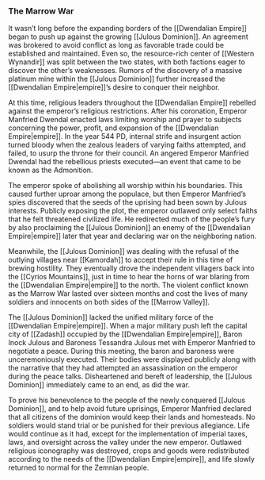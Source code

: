 ### The Marrow War

It wasn’t long before the expanding borders of the [[Dwendalian Empire]] began to push up against the growing [[Julous Dominion]]. An agreement was brokered to avoid conflict as long as favorable trade could be established and maintained. Even so, the resource-rich center of [[Western Wynandir]] was split between the two states, with both factions eager to discover the other’s weaknesses. Rumors of the discovery of a massive platinum mine within the [[Julous Dominion]] further increased the [[Dwendalian Empire|empire]]’s desire to conquer their neighbor.

At this time, religious leaders throughout the [[Dwendalian Empire]] rebelled against the emperor’s religious restrictions. After his coronation, Emperor Manfried Dwendal enacted laws limiting worship and prayer to subjects concerning the power, profit, and expansion of the [[Dwendalian Empire|empire]]. In the year 544 PD, internal strife and insurgent action turned bloody when the zealous leaders of varying faiths attempted, and failed, to usurp the throne for their council. An angered Emperor Manfried Dwendal had the rebellious priests executed—an event that came to be known as the Admonition.

The emperor spoke of abolishing all worship within his boundaries. This caused further uproar among the populace, but then Emperor Manfried’s spies discovered that the seeds of the uprising had been sown by Julous interests. Publicly exposing the plot, the emperor outlawed only select faiths that he felt threatened civilized life. He redirected much of the people’s fury by also proclaiming the [[Julous Dominion]] an enemy of the [[Dwendalian Empire|empire]] later that year and declaring war on the neighboring nation.

Meanwhile, the [[Julous Dominion]] was dealing with the refusal of the outlying villages near [[Kamordah]] to accept their rule in this time of brewing hostility. They eventually drove the independent villagers back into the [[Cyrios Mountains]], just in time to hear the horns of war blaring from the [[Dwendalian Empire|empire]] to the north. The violent conflict known as the Marrow War lasted over sixteen months and cost the lives of many soldiers and innocents on both sides of the [[Marrow Valley]].

The [[Julous Dominion]] lacked the unified military force of the [[Dwendalian Empire|empire]]. When a major military push left the capital city of [[Zadash]] occupied by the [[Dwendalian Empire|empire]], Baron Inock Julous and Baroness Tessandra Julous met with Emperor Manfried to negotiate a peace. During this meeting, the baron and baroness were unceremoniously executed. Their bodies were displayed publicly along with the narrative that they had attempted an assassination on the emperor during the peace talks. Disheartened and bereft of leadership, the [[Julous Dominion]] immediately came to an end, as did the war.

To prove his benevolence to the people of the newly conquered [[Julous Dominion]], and to help avoid future uprisings, Emperor Manfried declared that all citizens of the dominion would keep their lands and homesteads. No soldiers would stand trial or be punished for their previous allegiance. Life would continue as it had, except for the implementation of imperial taxes, laws, and oversight across the valley under the new emperor. Outlawed religious iconography was destroyed, crops and goods were redistributed according to the needs of the [[Dwendalian Empire|empire]], and life slowly returned to normal for the Zemnian people.